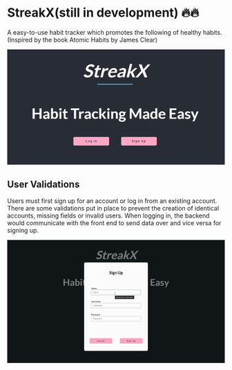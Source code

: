 # StreakX(still in development) 🔥🔥
A easy-to-use habit tracker which promotes the following of healthy habits. (Inspired by the book Atomic Habits by James Clear)

![StreakX](/assets/githubimages/streakx.PNG)

## User Validations
Users must first sign up for an account or log in from an existing account. There are some validations put in place to prevent the creation of identical accounts, missing fields or invalid users. When logging in, the backend would communicate with the front end to send data over and vice versa for signing up.

![Validation](/assets/githubimages/validate.gif)
